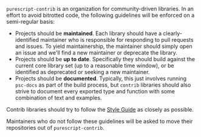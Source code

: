 `purescript-contrib` is an organization for community-driven libraries. In an effort to avoid bitrotted code, the following guidelines will be enforced on a semi-regular basis:

- Projects should be **maintained**. Each library should have a clearly-identified maintainer who is responsible for responding to pull requests and issues. To yield maintainership, the maintainer should simply open an issue and we'll find a new maintainer or deprecate the library.
- Projects should be **up to date**. Specifically they should build against the current core library set (up to a reasonable time window), or be identified as deprecated or seeking a new maintainer.
- Projects should be **documented**. Typically, this just involves running `psc-docs` as part of the build process, but `contrib` libraries should also strive to document every exported type and function with some combination of text and examples.

Contrib libraries should try to follow the [Style Guide](Style-Guide) as closely as possible.

Maintainers who do not follow these guidelines will be asked to move their repositories out of `purescript-contrib`.
